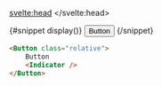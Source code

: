 <script>
  import Button from '$lib/button/button.svelte';
  import Indicator from '$lib/indicator/indicator.svelte';
	import Mdsvex from '$lib/highlight/mdsvex.svelte';
</script>

<svelte:head>
	<title>Svelte Components - Indicator</title>
	<meta name="description" content="Svelte-Components" />
</svelte:head>

<Mdsvex title="Indicator" url="https://github.com/Zalcherei/svelte-components/tree/main/src/lib/indicator">
{#snippet display()}
<Button class="relative">
	Button
	<Indicator />
</Button>
{/snippet}

```html
<Button class="relative">
	Button
	<Indicator />
</Button>
```
</Mdsvex>
